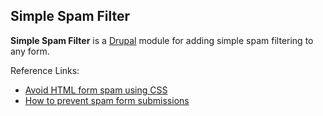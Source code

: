 Simple Spam Filter
------------------

**Simple Spam Filter** is a [Drupal](http://drupal.org) module for adding simple spam filtering to any form.

Reference Links:

 * [Avoid HTML form spam using CSS](http://klauskjeldsen.dk/avoid-html-form-spam-using-css/)
 * [How to prevent spam form submissions](http://www.texelate.co.uk/blog/how-to-prevent-spam-form-submissions/)

